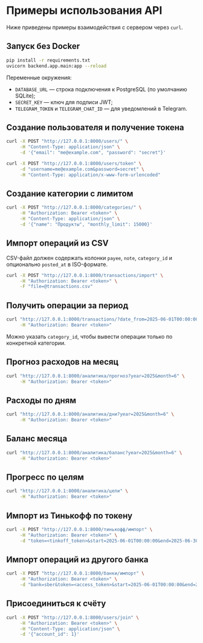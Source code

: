 # Примеры использования API

Ниже приведены примеры взаимодействия с сервером через `curl`.

## Запуск без Docker

```bash
pip install -r requirements.txt
uvicorn backend.app.main:app --reload
```

Переменные окружения:
- `DATABASE_URL` — строка подключения к PostgreSQL (по умолчанию SQLite);
- `SECRET_KEY` — ключ для подписи JWT;
- `TELEGRAM_TOKEN` и `TELEGRAM_CHAT_ID` — для уведомлений в Telegram.

## Создание пользователя и получение токена

```bash
curl -X POST "http://127.0.0.1:8000/users/" \
     -H "Content-Type: application/json" \
     -d '{"email": "me@example.com", "password": "secret"}'

curl -X POST "http://127.0.0.1:8000/users/token" \
     -d "username=me@example.com&password=secret" \
     -H "Content-Type: application/x-www-form-urlencoded"
```

## Создание категории с лимитом

```bash
curl -X POST "http://127.0.0.1:8000/categories/" \
     -H "Authorization: Bearer <token>" \
     -H "Content-Type: application/json" \
     -d '{"name": "Продукты", "monthly_limit": 15000}'
```

## Импорт операций из CSV

CSV-файл должен содержать колонки `payee`, `note`, `category_id` и опционально `posted_at` в ISO-формате.

```bash
curl -X POST "http://127.0.0.1:8000/transactions/import" \
     -H "Authorization: Bearer <token>" \
     -F "file=@transactions.csv"
```

## Получить операции за период

```bash
curl "http://127.0.0.1:8000/transactions/?date_from=2025-06-01T00:00:00&date_to=2025-06-30T23:59:59" \
     -H "Authorization: Bearer <token>"
```
Можно указать `category_id`, чтобы вывести операции только по конкретной категории.

## Прогноз расходов на месяц

```bash
curl "http://127.0.0.1:8000/аналитика/прогноз?year=2025&month=6" \
     -H "Authorization: Bearer <token>"
```

## Расходы по дням

```bash
curl "http://127.0.0.1:8000/аналитика/дни?year=2025&month=6" \
     -H "Authorization: Bearer <token>"
```

## Баланс месяца

```bash
curl "http://127.0.0.1:8000/аналитика/баланс?year=2025&month=6" \
     -H "Authorization: Bearer <token>"
```

## Прогресс по целям

```bash
curl "http://127.0.0.1:8000/аналитика/цели" \
     -H "Authorization: Bearer <token>"
```

## Импорт из Тинькофф по токену

```bash
curl -X POST "http://127.0.0.1:8000/тинькофф/импорт" \
     -H "Authorization: Bearer <token>" \
     -d "token=<tinkoff_token>&start=2025-06-01T00:00:00&end=2025-06-30T23:59:59"
```

## Импорт операций из другого банка

```bash
curl -X POST "http://127.0.0.1:8000/банки/импорт" \
     -H "Authorization: Bearer <token>" \
     -d "bank=sber&token=<access_token>&start=2025-06-01T00:00:00&end=2025-06-30T23:59:59"
```

## Присоединиться к счёту

```bash
curl -X POST "http://127.0.0.1:8000/users/join" \
     -H "Authorization: Bearer <token>" \
     -H "Content-Type: application/json" \
     -d '{"account_id": 1}'
```

